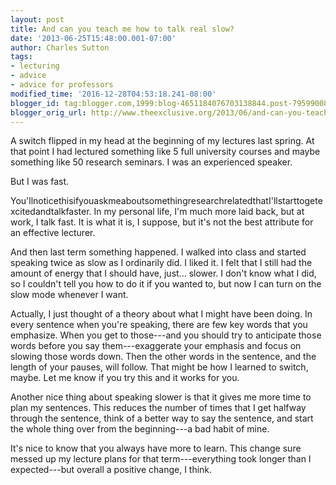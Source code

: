 ```yaml
---
layout: post
title: And can you teach me how to talk real slow?
date: '2013-06-25T15:48:00.001-07:00'
author: Charles Sutton
tags:
- lecturing
- advice
- advice for professors
modified_time: '2016-12-28T04:53:18.241-08:00'
blogger_id: tag:blogger.com,1999:blog-4651184076703138844.post-7959900858822712359
blogger_orig_url: http://www.theexclusive.org/2013/06/and-can-you-teach-me-how-to-talk-real.html
---
```

A switch flipped in my head at the beginning of my lectures last spring. At that point I had lectured something like 5 full university courses and maybe something like 50 research seminars. I was an experienced speaker.

But I was fast.

You'llnoticethisifyouaskmeaboutsomethingresearchrelatedthatI'llstarttogetexcitedandtalkfaster. In my personal life, I'm much more laid back, but at work, I talk fast. It is what it is, I suppose, but it's not the best attribute for an effective lecturer.

And then last term something happened. I walked into class and started speaking twice as slow as I ordinarily did. I liked it. I felt that I still had the amount of energy that I should have, just... slower. I don't know what I did, so I couldn't tell you how to do it if you wanted to, but now I can turn on the slow mode whenever I want.

Actually, I just thought of a theory about what I might have been doing. In every sentence when you're speaking, there are few key words that you emphasize. When you get to those---and you should try to anticipate those words before you say them---exaggerate your emphasis and focus on slowing those words down. Then the other words in the sentence, and the length of your pauses, will follow. That might be how I learned to switch, maybe. Let me know if you try this and it works for you.

Another nice thing about speaking slower is that it gives me more time to plan my sentences. This reduces the number of times that I get halfway through the sentence, think of a better way to say the sentence, and start the whole thing over from the beginning---a bad habit of mine.

It's nice to know that you always have more to learn. This change sure messed up my lecture plans for that term---everything took longer than I expected---but overall a positive change, I think.

